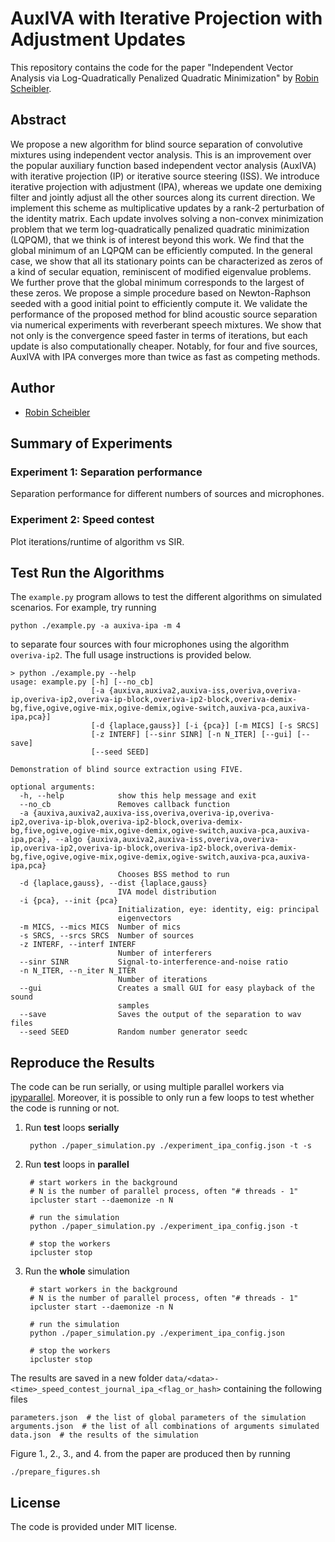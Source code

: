 AuxIVA with Iterative Projection with Adjustment Updates
========================================================

This repository contains the code for the paper "Independent Vector Analysis
via Log-Quadratically Penalized Quadratic Minimization" by [Robin
Scheibler](http://robinscheibler.org).

Abstract
--------

We propose a new algorithm for blind source separation of convolutive
mixtures using independent vector analysis. This is an improvement over the
popular auxiliary function based independent vector analysis (AuxIVA) with
iterative projection (IP) or iterative source steering (ISS). We introduce
iterative projection with adjustment (IPA), whereas we update one demixing
filter and jointly adjust all the other sources along its current direction. We
implement this scheme as multiplicative updates by a rank-2 perturbation of the
identity matrix. Each update involves solving a non-convex minimization problem
that we term log-quadratically penalized quadratic minimization (LQPQM), that
we think is of interest beyond this work. We find that the global minimum of an
LQPQM can be efficiently computed. In the general case, we show that all its
stationary points can be characterized as zeros of a kind of secular equation,
reminiscent of modified eigenvalue problems. We further prove that the global
minimum corresponds to the largest of these zeros. We propose a simple
procedure based on Newton-Raphson seeded with a good initial point to
efficiently compute it. We validate the performance of the proposed method for
blind acoustic source separation via numerical experiments with reverberant
speech mixtures. We show that not only is the convergence speed faster in terms
of iterations, but each update is also computationally cheaper. Notably, for
four and five sources, AuxIVA with IPA converges more than twice as fast as
competing methods.

Author
------

* [Robin Scheibler](http://robinscheibler.org)


Summary of Experiments
----------------------

### Experiment 1: Separation performance

Separation performance for different numbers of sources and microphones.

### Experiment 2: Speed contest

Plot iterations/runtime of algorithm vs SIR.

Test Run the Algorithms
-----------------------

The `example.py` program allows to test the different algorithms on simulated scenarios.
For example, try running

    python ./example.py -a auxiva-ipa -m 4

to separate four sources with four microphones using the algorithm `overiva-ip2`.
The full usage instructions is provided below.

    > python ./example.py --help
    usage: example.py [-h] [--no_cb]
                      [-a {auxiva,auxiva2,auxiva-iss,overiva,overiva-ip,overiva-ip2,overiva-ip-block,overiva-ip2-block,overiva-demix-bg,five,ogive,ogive-mix,ogive-demix,ogive-switch,auxiva-pca,auxiva-ipa,pca}]
                      [-d {laplace,gauss}] [-i {pca}] [-m MICS] [-s SRCS]
                      [-z INTERF] [--sinr SINR] [-n N_ITER] [--gui] [--save]
                      [--seed SEED]

    Demonstration of blind source extraction using FIVE.

    optional arguments:
      -h, --help            show this help message and exit
      --no_cb               Removes callback function
      -a {auxiva,auxiva2,auxiva-iss,overiva,overiva-ip,overiva-ip2,overiva-ip-blok,overiva-ip2-block,overiva-demix-bg,five,ogive,ogive-mix,ogive-demix,ogive-switch,auxiva-pca,auxiva-ipa,pca}, --algo {auxiva,auxiva2,auxiva-iss,overiva,overiva-ip,overiva-ip2,overiva-ip-block,overiva-ip2-block,overiva-demix-bg,five,ogive,ogive-mix,ogive-demix,ogive-switch,auxiva-pca,auxiva-ipa,pca}
                            Chooses BSS method to run
      -d {laplace,gauss}, --dist {laplace,gauss}
                            IVA model distribution
      -i {pca}, --init {pca}
                            Initialization, eye: identity, eig: principal
                            eigenvectors
      -m MICS, --mics MICS  Number of mics
      -s SRCS, --srcs SRCS  Number of sources
      -z INTERF, --interf INTERF
                            Number of interferers
      --sinr SINR           Signal-to-interference-and-noise ratio
      -n N_ITER, --n_iter N_ITER
                            Number of iterations
      --gui                 Creates a small GUI for easy playback of the sound
                            samples
      --save                Saves the output of the separation to wav files
      --seed SEED           Random number generator seedc

Reproduce the Results
---------------------

The code can be run serially, or using multiple parallel workers via
[ipyparallel](https://ipyparallel.readthedocs.io/en/latest/).
Moreover, it is possible to only run a few loops to test whether the
code is running or not.

1. Run **test** loops **serially**

        python ./paper_simulation.py ./experiment_ipa_config.json -t -s

2. Run **test** loops in **parallel**

        # start workers in the background
        # N is the number of parallel process, often "# threads - 1"
        ipcluster start --daemonize -n N

        # run the simulation
        python ./paper_simulation.py ./experiment_ipa_config.json -t

        # stop the workers
        ipcluster stop

3. Run the **whole** simulation

        # start workers in the background
        # N is the number of parallel process, often "# threads - 1"
        ipcluster start --daemonize -n N

        # run the simulation
        python ./paper_simulation.py ./experiment_ipa_config.json

        # stop the workers
        ipcluster stop

The results are saved in a new folder `data/<data>-<time>_speed_contest_journal_ipa_<flag_or_hash>`
containing the following files

    parameters.json  # the list of global parameters of the simulation
    arguments.json  # the list of all combinations of arguments simulated
    data.json  # the results of the simulation

Figure 1., 2., 3., and 4. from the paper are produced then by running

    ./prepare_figures.sh

License
-------

The code is provided under MIT license.
